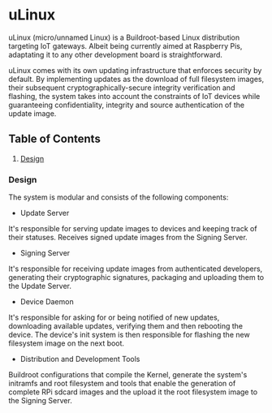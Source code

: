 # uLinux

uLinux (micro/unnamed Linux) is a Buildroot-based Linux distribution targeting IoT gateways. Albeit being currently aimed at Raspberry Pis, adaptating it to any other development board is straightforward.

uLinux comes with its own updating infrastructure that enforces security by default. By implementing updates as the download of full filesystem images, their subsequent cryptographically-secure integrity verification and flashing, the system takes into account the constraints of IoT devices while guaranteeing confidentiality, integrity and source authentication of the update image.

## Table of Contents
1. [Design](#design)

### Design

The system is modular and consists of the following components:

- Update Server

It's responsible for serving update images to devices and keeping track of their statuses. Receives signed update images from the Signing Server. 

- Signing Server

It's responsible for receiving update images from authenticated developers, generating their cryptographic signatures, packaging and uploading them to the Update Server.

- Device Daemon

It's responsible for asking for or being notified of new updates, downloading available updates, verifying them and then rebooting the device. The device's init system is then responsible for flashing the new filesystem image on the next boot.

- Distribution and Development Tools

Buildroot configurations that compile the Kernel, generate the system's initramfs and root filesystem and tools that enable the generation of complete RPi sdcard images and the upload it the root filesystem image to the Signing Server.
